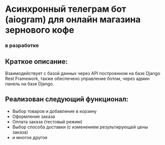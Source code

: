 # Асинхронный телеграм бот (aiogram) для онлайн магазина зернового кофе

### в разработке

## Краткое описание:
Взаимодействует с базой данных через API построенном на базе Django Rest Framework, также обеспечено управление ботом, через админ панель на базе Django.
## Реализован следующий функционал:
* Выбор товаров и добавление в корзину
* Оформление заказа
* Оплата заказа (тестовый режим)
* Выбор способа доставки (с изменением результирующей цены заказа)
* и многое другое